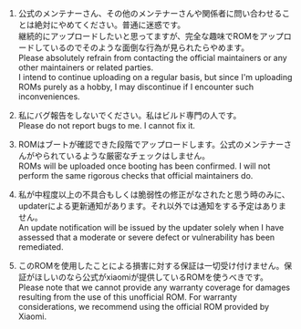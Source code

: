 1. 公式のメンテナーさん、その他のメンテナーさんや関係者に問い合わせることは絶対にやめてください。普通に迷惑です。  
継続的にアップロードしたいと思ってますが、完全な趣味でROMをアップロードしているのでそのような面倒な行為が見られたらやめます。  
Please absolutely refrain from contacting the official maintainers or any other maintainers or related parties.  
I intend to continue uploading on a regular basis, but since I'm uploading ROMs purely as a hobby, I may discontinue if I encounter such inconveniences.  
  
2. 私にバグ報告をしないでください。私はビルド専門の人です。  
Please do not report bugs to me. I cannot fix it.  
  
3. ROMはブートが確認できた段階でアップロードします。公式のメンテナーさんがやられているような厳密なチェックはしません。  
ROMs will be uploaded once booting has been confirmed. I will not perform the same rigorous checks that official maintainers do.  
  
4. 私が中程度以上の不具合もしくは脆弱性の修正がなされたと思う時のみに、updaterによる更新通知があります。それ以外では通知をする予定はありません。  
An update notification will be issued by the updater solely when I have assessed that a moderate or severe defect or vulnerability has been remediated.  

5. このROMを使用したことによる損害に対する保証は一切受け付けません。保証がほしいのなら公式がxiaomiが提供しているROMを使うべきです。
Please note that we cannot provide any warranty coverage for damages resulting from the use of this unofficial ROM. For warranty considerations, we recommend using the official ROM provided by Xiaomi.
